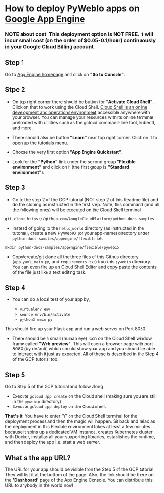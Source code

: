 # How to deploy PyWebIo apps on [Google App Engine](https://cloud.google.com/appengine)

### NOTE about cost: This deployment option is NOT FREE. It will incur small cost (on the order of $0.05-0.1/hour) continuously in your Google Cloud Billing account.

## Step 1
Go to [App Engine homepage](https://cloud.google.com/appengine) and click on **"Go to Console"**.

## Stpe 2

- On top right corner there should be button for **"Activate Cloud Shell"**. Click on that to work using the Cloud Shell. [Cloud Shell is an online development and operations environment](https://cloud.google.com/shell) accessible anywhere with your browser. You can manage your resources with its online terminal preloaded with utilities such as the gcloud command-line tool, kubectl, and more.

- There should also be button **"Learn"** near top right corner. Click on it to open up the tutorials menu.

- Choose the very first option **"App Engine Quickstart"**.

- Look for the **"Python"** link under the second group **"Flexible environment"** and click on it (the first group is **"Standard environment"**).

## Step 3

- Go to the step 2 of the GCP tutorial (NOT step 2 of this Readme file) and do the cloning as instructed in the first step. Note, this command (and all the following ones) will be executed on the Cloud Shell terminal.

`git clone https://github.com/GoogleCloudPlatform/python-docs-samples`

- Instead of going to the `hello_world` directory (as instructed in the tutorial), create a new PyWebIO (or your app-name) directory under `python-docs-samples/appengine/flexible` i.e.

`mkdir python-docs-samples/appengine/flexible/pywebio`

- Copy/create/git clone all the three files of this Github directory (`app.yaml`, `main.py`, and `requirements.txt`) into this `pywebio` directory. You can even fire up an Cloud Shell Editor and copy-paste the contents of the file just like a text editing task.

## Step 4
- You can do a local test of your app by,

  - `virtualenv env`
  - `source env/bin/activate`
  - `python3 main.py`

This should fire up your Flask app and run a web server on Port 8080. 

- There should be a small (human eye) icon on the Cloud Shell window frame called **"Web preview"**. This will open a browser page with port 8080 (by default) which should show your app and you should be able to interact with it just as expected. All of these is described in the Step 4 of the GCP tutorial too.

## Step 5

Go to Step 5 of the GCP tutorial and follow along

- Execute `gcloud app create` on the Cloud shell (making sure you are still in the `pywebio` directory)
- Execute `gcloud app deploy` on the Cloud shell.

**That's it!** You have to enter 'Y' on the Cloud Shell terminal for the deployment process and then the magic will happen. Sit back and relax as the deployment in this Flexible environment takes at least a few minutes because it spins up a dedicated VM instance, creates Kubernetes cluster with Docker, installas all your supporting libraries, establishes the runtime, and then deploy the app i.e. start a web server.

## What's the app URL?

The URL for your app should be visible fron the Step 5 of the GCP tutorial. They will list it at the bottom of the page. Also, the link should be there on the **'Dashboard'** page of the App Engine Console. You can distribute this URL to anybody in the world now!

